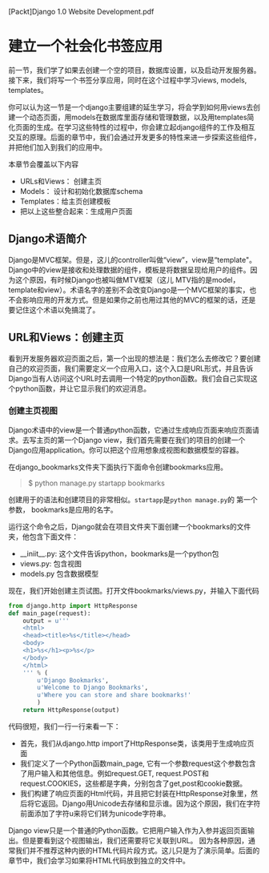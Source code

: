 [Packt]Django 1.0 Website Development.pdf

# 建立一个社会化书签应用
前一节，我们学了如果去创建一个空的项目，数据库设置，以及启动开发服务器。接下来，我们将写一个书签分享应用，同时在这个过程中学习views, models, templates。

你可以认为这一节是一个django主要组建的延生学习，将会学到如何用views去创建一个动态页面，用models在数据库里面存储和管理数据，以及用templates简化页面的生成。在学习这些特性的过程中，你会建立起django组件的工作及相互交互的原理。后面的章节中，我们会通过开发更多的特性来进一步探索这些组件，并把他们加入到我们的应用中。

本章节会覆盖以下内容
- URLs和Views： 创建主页
- Models： 设计和初始化数据库schema
- Templates：给主页创建模板
- 把以上这些整合起来：生成用户页面

## Django术语简介

Django是MVC框架。但是，这儿的controller叫做“view”，view是“template"。Django中的view是接收和处理数据的组件，模板是将数据呈现给用户的组件。因为这个原因，有时候Django也被叫做MTV框架（这儿 MTV指的是model，template和view）。术语名字的差别不会改变Django是一个MVC框架的事实，也不会影响应用的开发方式。但是如果你之前也用过其他的MVC的框架的话，还是要记住这个术语以免搞混了。

## URL和Views：创建主页
看到开发服务器欢迎页面之后，第一个出现的想法是：我们怎么去修改它？要创建自己的欢迎页面，我们需要定义一个应用入口，这个入口是URL形式，并且告诉Django当有人访问这个URL时去调用一个特定的python函数。我们会自己实现这个python函数，并让它显示我们的欢迎消息。

### 创建主页视图
Django术语中的view是一个普通python函数，它通过生成响应页面来响应页面请求。去写主页的第一个Django view，我们首先需要在我们的项目的创建一个Django应用application。你可以把这个应用想象成视图和数据模型的容器。

在django_bookmarks文件夹下面执行下面命令创建bookmarks应用。  
> $ python manage.py startapp bookmarks

创建用于的语法和创建项目的非常相似。```startapp```是```python manage.py```的 第一个参数， bookmarks是应用的名字。

运行这个命令之后，Django就会在项目文件夹下面创建一个bookmarks的文件夹，他包含下面文件：
- \_\_iniit\_\_.py: 这个文件告诉python，bookmarks是一个python包
- views.py: 包含视图
- models.py 包含数据模型

现在，我们开始创建主页试图。打开文件bookmarks/views.py，并输入下面代码
``` python
from django.http import HttpResponse
def main_page(request):
	output = u'''
	<html>
	<head><title>%s</title></head>
	<body>
	<h1>%s</h1><p>%s</p>
	</body>
	</html>
	''' % (
		u'Django Bookmarks',
		u'Welcome to Django Bookmarks',
		u'Where you can store and share bookmarks!'
		)
	return HttpResponse(output)
```

代码很短，我们一行一行来看一下：
- 首先，我们从django.http import了HttpResponse类，该类用于生成响应页面
- 我们定义了一个Python函数main_page, 它有一个参数request这个参数包含了用户输入和其他信息。例如request.GET, request.POST和request.COOKIES，这些都是字典，分别包含了get,post和cookie数据。
- 我们构建了响应页面的Html代码，并且把它封装在HttpResponse对象里，然后将它返回。Django用Unicode去存储和显示谁。因为这个原因，我们在字符前面添加了字符u来将它们转为unicode字符串。

Django view只是一个普通的Python函数。它把用户输入作为入参并返回页面输出。但是要看到这个视图输出，我们还需要将它关联到URL。
因为各种原因，通常我们并不推荐这种内嵌的HTML代码片段方式。这儿只是为了演示简单。后面的章节中，我们会学习如果将HTML代码放到独立的文件中。

